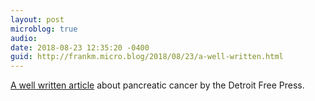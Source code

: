 ```yaml
---
layout: post
microblog: true
audio: 
date: 2018-08-23 12:35:20 -0400
guid: http://frankm.micro.blog/2018/08/23/a-well-written.html
---
```

[A well written article](https://www.freep.com/story/entertainment/music/aretha-franklin/2018/08/22/aretha-franklin-pancreatic-cancer/1065729002/) about pancreatic cancer by the Detroit Free Press. 
